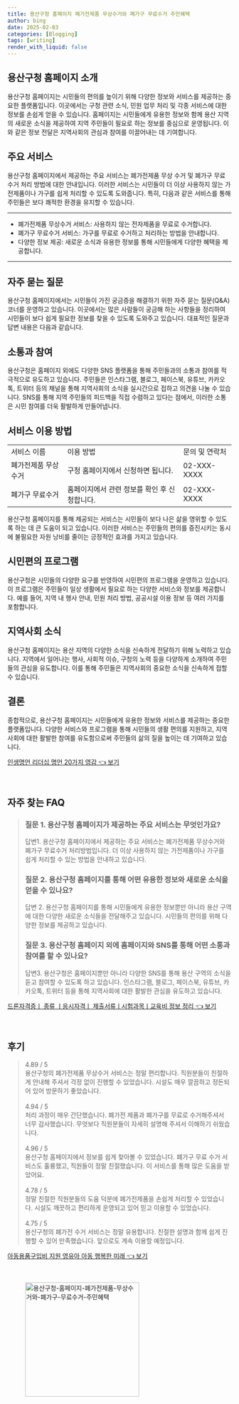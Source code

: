 ```yaml
---
title: 용산구청 홈페이지 폐가전제품 무상수거와 폐가구 무료수거 주민혜택
author: bing
date: 2025-02-03
categories: [Blogging]
tags: [writing]
render_with_liquid: false
---
```



<h2 id='용산구청_홈페이지_소개'>용산구청 홈페이지 소개</h2>

<p>용산구청 홈페이지는 시민들의 편의를 높이기 위해 다양한 정보와 서비스를 제공하는 중요한 플랫폼입니다. 이곳에서는 구청 관련 소식, 민원 업무 처리 및 각종 서비스에 대한 정보를 손쉽게 얻을 수 있습니다. 홈페이지는 시민들에게 유용한 정보와 함께 용산 지역의 새로운 소식을 제공하여 지역 주민들이 필요로 하는 정보를 중심으로 운영됩니다. 이와 같은 정보 전달은 지역사회의 관심과 참여를 이끌어내는 데 기여합니다.</p>

<h2 id='주요_서비스'>주요 서비스</h2>

<p>용산구청 홈페이지에서 제공하는 주요 서비스는 폐가전제품 무상 수거 및 폐가구 무료 수거 처리 방법에 대한 안내입니다. 이러한 서비스는 시민들이 더 이상 사용하지 않는 가전제품이나 가구를 쉽게 처리할 수 있도록 도와줍니다. 특히, 다음과 같은 서비스를 통해 주민들은 보다 쾌적한 환경을 유지할 수 있습니다.</p>

<hr />

<ul>
    <li>폐가전제품 무상수거 서비스: 사용하지 않는 전자제품을 무료로 수거합니다.</li>
    <li>폐가구 무료수거 서비스: 가구를 무료로 수거하고 처리하는 방법을 안내합니다.</li>
    <li>다양한 정보 제공: 새로운 소식과 유용한 정보를 통해 시민들에게 다양한 혜택을 제공합니다.</li>
</ul>

<hr />

<h2 id='QNA_자주_묻는_질문'>자주 묻는 질문</h2>

<p>용산구청 홈페이지에서는 시민들이 가진 궁금증을 해결하기 위한 자주 묻는 질문(Q&A) 코너를 운영하고 있습니다. 이곳에서는 많은 사람들이 궁금해 하는 사항들을 정리하여 시민들이 보다 쉽게 필요한 정보를 찾을 수 있도록 도와주고 있습니다. 대표적인 질문과 답변 내용은 다음과 같습니다.</p>

<h2 id='소통과_참여'>소통과 참여</h2>

<p>용산구청은 홈페이지 외에도 다양한 SNS 플랫폼을 통해 주민들과의 소통과 참여를 적극적으로 유도하고 있습니다. 주민들은 인스타그램, 블로그, 페이스북, 유튜브, 카카오톡, 트위터 등의 채널을 통해 지역사회의 소식을 실시간으로 접하고 의견을 나눌 수 있습니다. SNS를 통해 지역 주민들의 피드백을 직접 수렴하고 있다는 점에서, 이러한 소통은 시민 참여를 더욱 활발하게 만들어냅니다.</p>

<h2 id='서비스_이용_방법'>서비스 이용 방법</h2>

<table>
    <tr>
        <td>서비스 이름</td>
        <td>이용 방법</td>
        <td>문의 및 연락처</td>
    </tr>
    <tr>
        <td>폐가전제품 무상수거</td>
        <td>구청 홈페이지에서 신청하면 됩니다.</td>
        <td>02-XXX-XXXX</td>
    </tr>
    <tr>
        <td>폐가구 무료수거</td>
        <td>홈페이지에서 관련 정보를 확인 후 신청합니다.</td>
        <td>02-XXX-XXXX</td>
    </tr>
</table>

<p>용산구청 홈페이지를 통해 제공되는 서비스는 시민들이 보다 나은 삶을 영위할 수 있도록 하는 데 큰 도움이 되고 있습니다. 이러한 서비스는 주민들의 편의를 증진시키는 동시에 불필요한 자원 낭비를 줄이는 긍정적인 효과를 가지고 있습니다.</p>

<h2 id='시민편의_프로그램'>시민편의 프로그램</h2>

<p>용산구청은 시민들의 다양한 요구를 반영하여 시민편의 프로그램을 운영하고 있습니다. 이 프로그램은 주민들이 일상 생활에서 필요로 하는 다양한 서비스와 정보를 제공합니다. 예를 들어, 지역 내 행사 안내, 민원 처리 방법, 공공시설 이용 정보 등 여러 가지를 포함합니다.</p>

<h2 id='지역사회_소식'>지역사회 소식</h2>

<p>용산구청 홈페이지는 용산 지역의 다양한 소식을 신속하게 전달하기 위해 노력하고 있습니다. 지역에서 일어나는 행사, 사회적 이슈, 구청의 노력 등을 다양하게 소개하여 주민들의 관심을 유도합니다. 이를 통해 주민들은 지역사회의 중요한 소식을 신속하게 접할 수 있습니다.</p>

<h2 id='결론'>결론</h2>

<p>종합적으로, 용산구청 홈페이지는 시민들에게 유용한 정보와 서비스를 제공하는 중요한 플랫폼입니다. 다양한 서비스와 프로그램을 통해 시민들의 생활 편의를 지원하고, 지역사회에 대한 활발한 참여를 유도함으로써 주민들의 삶의 질을 높이는 데 기여하고 있습니다.</p>


<p><a class="click-button" title="인생명언 리더십 명언 20가지 영감" href="https://adkhouse.github.io/posts/%EC%9D%B8%EC%83%9D%EB%AA%85%EC%96%B8-%EB%A6%AC%EB%8D%94%EC%8B%AD-%EB%AA%85%EC%96%B8-20%EA%B0%80%EC%A7%80-%EC%98%81%EA%B0%90/" rel="dofollow">인생명언 리더십 명언 20가지 영감 👈 보기</a></p><br>
<h2 id='자주_찾는_FAQ'>자주 찾는 FAQ</h2>
<div itemscope="" itemtype="https://schema.org/FAQPage"> 
<blockquote> 
<div itemscope="" itemprop="mainEntity" itemtype="https://schema.org/Question"> 
<h3 itemprop="name">질문 1. 용산구청 홈페이지가 제공하는 주요 서비스는 무엇인가요?</h3> 
<div itemscope="" itemprop="acceptedAnswer" itemtype="https://schema.org/Answer"> 
<span itemprop="text"> 
<p>답변1. 용산구청 홈페이지에서 제공하는 주요 서비스는 폐가전제품 무상수거와 폐가구 무료수거 처리방법입니다. 더 이상 사용하지 않는 가전제품이나 가구를 쉽게 처리할 수 있는 방법을 안내하고 있습니다.</p> 
</span> 
</div> 
</div> 
<div itemscope="" itemprop="mainEntity" itemtype="https://schema.org/Question"> 
<h3 itemprop="name">질문 2. 용산구청 홈페이지를 통해 어떤 유용한 정보와 새로운 소식을 얻을 수 있나요?</h3> 
<div itemscope="" itemprop="acceptedAnswer" itemtype="https://schema.org/Answer"> 
<span itemprop="text"> 
<p>답변 2. 용산구청 홈페이지를 통해 시민들에게 유용한 정보뿐만 아니라 용산 구역에 대한 다양한 새로운 소식들을 전달해주고 있습니다. 시민들의 편의를 위해 다양한 정보를 제공하고 있습니다.</p> 
</span> 
</div> 
</div> 
<div itemscope="" itemprop="mainEntity" itemtype="https://schema.org/Question"> 
<h3 itemprop="name">질문 3. 용산구청 홈페이지 외에 홈페이지와 SNS를 통해 어떤 소통과 참여를 할 수 있나요?</h3> 
<div itemscope="" itemprop="acceptedAnswer" itemtype="https://schema.org/Answer"> 
<span itemprop="text"> 
<p>답변3. 용산구청은 홈페이지뿐만 아니라 다양한 SNS를 통해 용산 구역의 소식을 듣고 참여할 수 있도록 하고 있습니다. 인스타그램, 블로그, 페이스북, 유튜브, 카카오톡, 트위터 등을 통해 지역사회에 대한 활발한 관심을 유도하고 있습니다.</p> 
</span> 
</div> 
</div> 
</blockquote> 
</div>
<p><a class="click-button" title="드론자격증ㅣ 종류 ㅣ응시자격ㅣ 제출서류ㅣ시험과목ㅣ교육비 정보 정리" href="https://adkhouse.github.io/posts/%EB%93%9C%EB%A1%A0%EC%9E%90%EA%B2%A9%EC%A6%9D%E3%85%A3-%EC%A2%85%EB%A5%98-%E3%85%A3%EC%9D%91%EC%8B%9C%EC%9E%90%EA%B2%A9%E3%85%A3-%EC%A0%9C%EC%B6%9C%EC%84%9C%EB%A5%98%E3%85%A3%EC%8B%9C%ED%97%98%EA%B3%BC%EB%AA%A9%E3%85%A3%EA%B5%90%EC%9C%A1%EB%B9%84-%EC%A0%95%EB%B3%B4-%EC%A0%95%EB%A6%AC/" rel="dofollow">드론자격증ㅣ 종류 ㅣ응시자격ㅣ 제출서류ㅣ시험과목ㅣ교육비 정보 정리 👈 보기</a></p><br>
<h2 id='후기'>후기</h2>
<div itemscope itemtype="https://schema.org/Product">
  <blockquote>
  <div itemprop="review" itemscope itemtype="https://schema.org/Review">
      <div itemprop="reviewRating" itemscope itemtype="https://schema.org/Rating"> <span itemprop="ratingValue">4.89</span> / <span itemprop="bestRating">5</span> </div>
      <span itemprop="reviewBody">용산구청의 폐가전제품 무상수거 서비스는 정말 편리합니다. 직원분들이 친절하게 안내해 주셔서 걱정 없이 진행할 수 있었습니다. 시설도 매우 깔끔하고 정돈되어 있어 방문하기 좋았습니다.</span>
  </div>
  <br>
  <div itemprop="review" itemscope itemtype="https://schema.org/Review">
      <div itemprop="reviewRating" itemscope itemtype="https://schema.org/Rating"> <span itemprop="ratingValue">4.94</span> / <span itemprop="bestRating">5</span> </div>
      <span itemprop="reviewBody">처리 과정이 매우 간단했습니다. 폐가전 제품과 폐가구를 무료로 수거해주셔서 너무 감사했습니다. 무엇보다 직원분들이 자세히 설명해 주셔서 이해하기 쉬웠습니다.</span>
  </div>
  <br>
  <div itemprop="review" itemscope itemtype="https://schema.org/Review">
      <div itemprop="reviewRating" itemscope itemtype="https://schema.org/Rating"> <span itemprop="ratingValue">4.96</span> / <span itemprop="bestRating">5</span> </div>
      <span itemprop="reviewBody">용산구청 홈페이지에서 정보를 쉽게 찾아볼 수 있었습니다. 폐가구 무료 수거 서비스도 훌륭했고, 직원들이 정말 친절했습니다. 이 서비스를 통해 많은 도움을 받았어요.</span>
  </div>
  <br>
  <div itemprop="review" itemscope itemtype="https://schema.org/Review">
      <div itemprop="reviewRating" itemscope itemtype="https://schema.org/Rating"> <span itemprop="ratingValue">4.78</span> / <span itemprop="bestRating">5</span> </div>
      <span itemprop="reviewBody">정말 친절한 직원분들의 도움 덕분에 폐가전제품을 손쉽게 처리할 수 있었습니다. 시설도 깨끗하고 편리하게 운영되고 있어 믿고 이용할 수 있었습니다.</span>
  </div>
  <br>
  <div itemprop="review" itemscope itemtype="https://schema.org/Review">
      <div itemprop="reviewRating" itemscope itemtype="https://schema.org/Rating"> <span itemprop="ratingValue">4.75</span> / <span itemprop="bestRating">5</span> </div>
      <span itemprop="reviewBody">용산구청의 폐가전 수거 서비스는 정말 유용합니다. 친절한 설명과 함께 쉽게 진행할 수 있어 만족했습니다. 앞으로도 계속 이용할 예정입니다.</span>
  </div>
  </blockquote>
</div>
<p><a class="click-button" title="아동용품구입비 지원 영유아 아동 행복한 미래" href="https://adkhouse.github.io/posts/%EC%95%84%EB%8F%99%EC%9A%A9%ED%92%88%EA%B5%AC%EC%9E%85%EB%B9%84-%EC%A7%80%EC%9B%90-%EC%98%81%EC%9C%A0%EC%95%84-%EC%95%84%EB%8F%99-%ED%96%89%EB%B3%B5%ED%95%9C-%EB%AF%B8%EB%9E%98/" rel="dofollow">아동용품구입비 지원 영유아 아동 행복한 미래 👈 보기</a></p><br>
<figure class="image"><img src="https://adkhouse.github.io/assets/img/thumbnail/용산구청-홈페이지-폐가전제품-무상수거와-폐가구-무료수거-주민혜택.webp" alt="용산구청-홈페이지-폐가전제품-무상수거와-폐가구-무료수거-주민혜택" width="256" height="256"></figure>